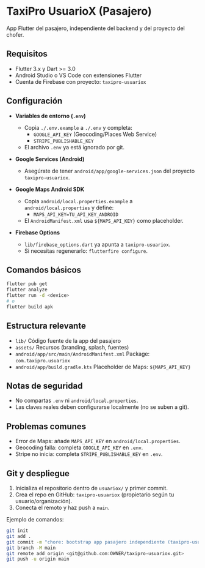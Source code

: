 # TaxiPro UsuarioX (Pasajero)

App Flutter del pasajero, independiente del backend y del proyecto del chofer.

## Requisitos
- Flutter 3.x y Dart >= 3.0
- Android Studio o VS Code con extensiones Flutter
- Cuenta de Firebase con proyecto: `taxipro-usuariox`

## Configuración
- **Variables de entorno (`.env`)**
  - Copia `./.env.example` a `./.env` y completa:
    - `GOOGLE_API_KEY` (Geocoding/Places Web Service)
    - `STRIPE_PUBLISHABLE_KEY`
  - El archivo `.env` ya está ignorado por git.

- **Google Services (Android)**
  - Asegúrate de tener `android/app/google-services.json` del proyecto `taxipro-usuariox`.

- **Google Maps Android SDK**
  - Copia `android/local.properties.example` a `android/local.properties` y define:
    - `MAPS_API_KEY=TU_API_KEY_ANDROID`
  - El `AndroidManifest.xml` usa `${MAPS_API_KEY}` como placeholder.

- **Firebase Options**
  - `lib/firebase_options.dart` ya apunta a `taxipro-usuariox`.
  - Si necesitas regenerarlo: `flutterfire configure`.

## Comandos básicos
```bash
flutter pub get
flutter analyze
flutter run -d <device>
# o
flutter build apk
```

## Estructura relevante
- `lib/` Código fuente de la app del pasajero
- `assets/` Recursos (branding, splash, fuentes)
- `android/app/src/main/AndroidManifest.xml` Package: `com.taxipro.usuariox`
- `android/app/build.gradle.kts` Placeholder de Maps: `${MAPS_API_KEY}`

## Notas de seguridad
- No compartas `.env` ni `android/local.properties`.
- Las claves reales deben configurarse localmente (no se suben a git).

## Problemas comunes
- Error de Maps: añade `MAPS_API_KEY` en `android/local.properties`.
- Geocoding falla: completa `GOOGLE_API_KEY` en `.env`.
- Stripe no inicia: completa `STRIPE_PUBLISHABLE_KEY` en `.env`.

## Git y despliegue
1) Inicializa el repositorio dentro de `usuariox/` y primer commit.
2) Crea el repo en GitHub: `taxipro-usuariox` (propietario según tu usuario/organización).
3) Conecta el remoto y haz push a `main`.

Ejemplo de comandos:
```bash
git init
git add .
git commit -m "chore: bootstrap app pasajero independiente (taxipro-usuariox)\n\n- Separación de backend y chofer\n- Limpieza de dependencias\n- Configuración de Firebase y Maps por entorno"
git branch -M main
git remote add origin <git@github.com:OWNER/taxipro-usuariox.git>
git push -u origin main
```
